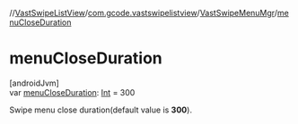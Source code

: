 //[VastSwipeListView](../../../index.md)/[com.gcode.vastswipelistview](../index.md)/[VastSwipeMenuMgr](index.md)/[menuCloseDuration](menu-close-duration.md)

# menuCloseDuration

[androidJvm]\
var [menuCloseDuration](menu-close-duration.md): [Int](https://kotlinlang.org/api/latest/jvm/stdlib/kotlin/-int/index.html) = 300

Swipe menu close duration(default value is **300**).
